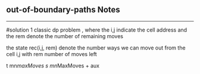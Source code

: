 <h2>out-of-boundary-paths Notes</h2><hr>#solution 1 
classic dp problem , where the i,j indicate the cell address and the rem denote the number of remaining moves

the state rec(i,j, rem) denote the number  ways we can move out from the cell i,j with rem number of
moves  left

t mn*maxMoves
s mn*MaxMoves + aux
